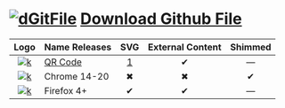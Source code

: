 [![dGitFile][dgf-sv]][dgf] [Download Github File]
=================================
|Logo             | Name Releases     | SVG | External Content | Shimmed |
|:---------------:|-------------------|:---:|:----------------:|:-------:|
|[![k][j]][r-i]   | [QR Code]         | [1] | ✔               | —       |
|[![k][j]][r-i]   | Chrome 14-20      | ✖   | ✖               | ✔      |
|[![k][j]][r-i]   | Firefox 4+        | ✔   | ✔               | —       |



[dgf]:     https://github.com/samuelbetio/dGitFile#dgitfile-download-github-file
[dgf-sv]:  https://github.com/samuelbetio/dGitFile/blob/v1.0.01-Hawcons/SVG/Filetypes/Blue/Filled/icon-124-document-file-zip.svg
[r-i]:     https://github.com/samuelbetio/dGitFile/tree/v1.0.01-Hawcons/SVG/Filetypes/Blue/Filled
[j]:       https://github.com/samuelbetio/dGitFile/blob/v1.0.01-Hawcons/SVG/Filetypes/Blue/Filled/icon-29-file-doc.svg

[dGitFile]: https://github.com/topics/dgitfile
[Download Github File]: https://github.com/samuelbetio/dGitFile/blob/master/README.md#dgitfile-download-github-file
[QR Code]: https://github.com/samuelbetio/dGitFile/tree/v7.3.13#qrcodejs
[1]: https://github.com/samuelbetio/dGitFile/releases/tag/v7.3.13
